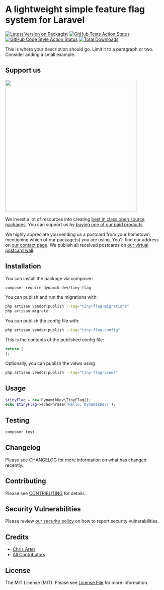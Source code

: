 # A lightweight simple feature flag system for Laravel

[![Latest Version on Packagist](https://img.shields.io/packagist/v/dynamik-dev/tiny-flag.svg?style=flat-square)](https://packagist.org/packages/dynamik-dev/tiny-flag)
[![GitHub Tests Action Status](https://img.shields.io/github/actions/workflow/status/dynamik-dev/tiny-flag/run-tests.yml?branch=main&label=tests&style=flat-square)](https://github.com/dynamik-dev/tiny-flag/actions?query=workflow%3Arun-tests+branch%3Amain)
[![GitHub Code Style Action Status](https://img.shields.io/github/actions/workflow/status/dynamik-dev/tiny-flag/fix-php-code-style-issues.yml?branch=main&label=code%20style&style=flat-square)](https://github.com/dynamik-dev/tiny-flag/actions?query=workflow%3A"Fix+PHP+code+style+issues"+branch%3Amain)
[![Total Downloads](https://img.shields.io/packagist/dt/dynamik-dev/tiny-flag.svg?style=flat-square)](https://packagist.org/packages/dynamik-dev/tiny-flag)

This is where your description should go. Limit it to a paragraph or two. Consider adding a small example.

## Support us

[<img src="https://github-ads.s3.eu-central-1.amazonaws.com/tiny-flag.jpg?t=1" width="419px" />](https://spatie.be/github-ad-click/tiny-flag)

We invest a lot of resources into creating [best in class open source packages](https://spatie.be/open-source). You can support us by [buying one of our paid products](https://spatie.be/open-source/support-us).

We highly appreciate you sending us a postcard from your hometown, mentioning which of our package(s) you are using. You'll find our address on [our contact page](https://spatie.be/about-us). We publish all received postcards on [our virtual postcard wall](https://spatie.be/open-source/postcards).

## Installation

You can install the package via composer:

```bash
composer require dynamik-dev/tiny-flag
```

You can publish and run the migrations with:

```bash
php artisan vendor:publish --tag="tiny-flag-migrations"
php artisan migrate
```

You can publish the config file with:

```bash
php artisan vendor:publish --tag="tiny-flag-config"
```

This is the contents of the published config file:

```php
return [
];
```

Optionally, you can publish the views using

```bash
php artisan vendor:publish --tag="tiny-flag-views"
```

## Usage

```php
$tinyFlag = new DynamikDev\TinyFlag();
echo $tinyFlag->echoPhrase('Hello, DynamikDev!');
```

## Testing

```bash
composer test
```

## Changelog

Please see [CHANGELOG](CHANGELOG.md) for more information on what has changed recently.

## Contributing

Please see [CONTRIBUTING](CONTRIBUTING.md) for details.

## Security Vulnerabilities

Please review [our security policy](../../security/policy) on how to report security vulnerabilities.

## Credits

- [Chris Arter](https://github.com/)
- [All Contributors](../../contributors)

## License

The MIT License (MIT). Please see [License File](LICENSE.md) for more information.
